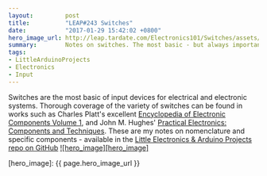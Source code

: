 ```yaml
---
layout:         post
title:          "LEAP#243 Switches"
date:           "2017-01-29 15:42:02 +0800"
hero_image_url: http://leap.tardate.com/Electronics101/Switches/assets/Switches_build.jpg
summary:        Notes on switches. The most basic - but always important - input devices for electrical and electronic systems
tags:
- LittleArduinoProjects
- Electronics
- Input
---
```


Switches are the most basic of input devices for electrical and electronic systems.
Thorough coverage of the variety of switches can be found in works such as
Charles Platt's excellent [Encyclopedia of Electronic Components Volume 1](https://www.goodreads.com/book/show/17017467-encyclopedia-of-electronic-components-volume-1),
and John M. Hughes' [Practical Electronics: Components and Techniques](https://www.goodreads.com/book/show/21483234-practical-electronics).
These are my notes on nomenclature and specific components - available in the [Little Electronics & Arduino Projects repo on GitHub][project]
[![hero_image][hero_image]][project]

[leap]: http://leap.tardate.com
[project]: https://github.com/tardate/LittleArduinoProjects/tree/master/Electronics101/Switches
[hero_image]: {{ page.hero_image_url }}

